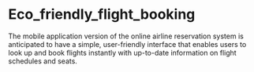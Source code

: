 # Eco_friendly_flight_booking
The mobile application version of the online airline reservation system is anticipated to have a simple, user-friendly interface that enables users to look up and book flights instantly with up-to-date information on flight schedules and seats. 
